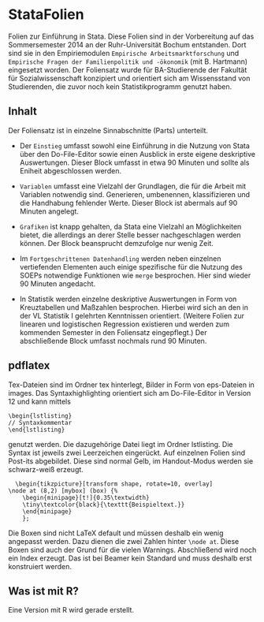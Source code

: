 StataFolien
===========

Folien zur Einführung in Stata. Diese Folien sind in der Vorbereitung auf das Sommersemester 2014 an der Ruhr-Universität Bochum entstanden. Dort sind sie in den Empiriemodulen `Empirische Arbeitsmarktforschung` und `Empirische Fragen der Familienpolitik und -ökonomik` (mit B. Hartmann) eingesetzt worden. Der Foliensatz wurde für BA-Studierende der Fakultät für Sozialwissenschaft konzipiert und orientiert sich am Wissensstand von Studierenden, die zuvor noch kein Statistikprogramm genutzt haben.

## Inhalt

Der Foliensatz ist in einzelne Sinnabschnitte (Parts) unterteilt.

* Der `Einstieg` umfasst sowohl eine Einführung in die Nutzung von Stata über den Do-File-Editor sowie einen Ausblick in erste eigene deskriptive Auswertungen. Dieser Block umfasst in etwa 90 Minuten und sollte als Eniheit abgeschlossen werden.

* `Variablen` umfasst eine Vielzahl der Grundlagen, die für die Arbeit mit Variablen notwendig sind. Generieren, umbenennen, klassifizieren und die Handhabung fehlender Werte. Dieser Block ist abermals auf 90 Minuten angelegt.

* `Grafiken` ist knapp gehalten, da Stata eine Vielzahl an Möglichkeiten bietet, die allerdings an derer Stelle besser nachgeschlagen werden können. Der Block beansprucht demzufolge nur wenig Zeit.

* Im `Fortgeschrittenen Datenhandling` werden neben einzelnen vertiefenden Elementen auch einige spezifische für die Nutzung des SOEPs notwendige Funktionen wie `merge` besprochen. Hier sind wieder 90 Minuten angedacht.

* In Statistik werden einzelne deskriptive Auswertungen in Form von Kreuztabellen und Maßzahlen besprochen. Hierbei wird sich an den in der VL Statistik I gelehrten Kenntnissen orientiert. (Weitere Folien zur linearen und logistischen Regression existieren und werden zum kommenden Semester in den Foliensatz eingepflegt.) Der abschließende Block umfasst nochmals rund 90 Minuten.

## pdflatex
Tex-Dateien sind im Ordner tex hinterlegt, Bilder in Form von eps-Dateien in images.
Das Syntaxhighlighting orientiert sich am Do-File-Editor in Version 12 und kann mittels
```
\begin{lstlisting}
// Syntaxkommentar
\end{lstlisting}
```
genutzt werden. Die dazugehörige Datei liegt im Ordner lstlisting. Die Syntax ist jeweils zwei Leerzeichen eingerückt.
Auf einzelnen Folien sind Post-its abgebildet. Diese sind normal Gelb, im Handout-Modus werden sie schwarz-weiß erzeugt.
```
  \begin{tikzpicture}[transform shape, rotate=10, overlay]
\node at (8,2) [mybox] (box) {%
    \begin{minipage}[t!]{0.35\textwidth}
    \tiny\textcolor{black}{\texttt{Beispieltext.}}
    \end{minipage}
    };
```
Die Boxen sind nicht LaTeX default und müssen deshalb ein wenig angepasst werden. Dazu dienen die zwei Zahlen hinter `\node at`. Diese Boxen sind auch der Grund für die vielen Warnings.
Abschließend wird noch ein Index erzeugt. Das ist bei Beamer kein Standard und muss deshalb erst konstruiert werden.

## Was ist mit R?
Eine Version mit R wird gerade erstellt.

